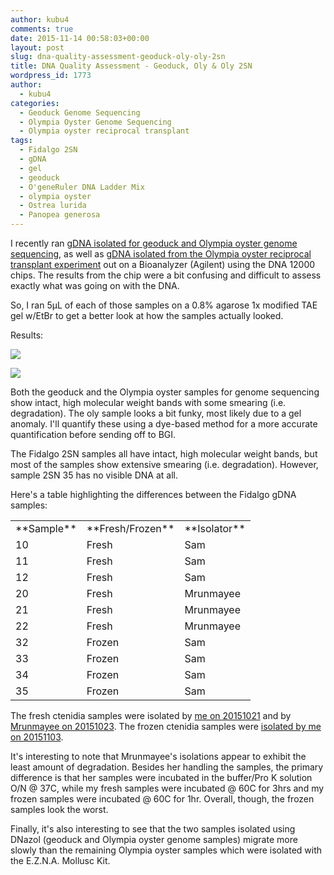 ```yaml
---
author: kubu4
comments: true
date: 2015-11-14 00:58:03+00:00
layout: post
slug: dna-quality-assessment-geoduck-oly-oly-2sn
title: DNA Quality Assessment - Geoduck, Oly & Oly 2SN
wordpress_id: 1773
author:
  - kubu4
categories:
  - Geoduck Genome Sequencing
  - Olympia Oyster Genome Sequencing
  - Olympia oyster reciprocal transplant
tags:
  - Fidalgo 2SN
  - gDNA
  - gel
  - geoduck
  - O'geneRuler DNA Ladder Mix
  - olympia oyster
  - Ostrea lurida
  - Panopea generosa
---
```


I recently ran [gDNA isolated for geoduck and Olympia oyster genome sequencing](2015/11/04/dna-quantification-quality-assessment-geoduck-oly-gdna.html), as well as [gDNA isolated from the Olympia oyster reciprocal transplant experiment](2015/11/04/dna-quantification-quality-assessment-oly-2sn-gdna.html) out on a Bioanalyzer (Agilent) using the DNA 12000 chips. The results from the chip were a bit confusing and difficult to assess exactly what was going on with the DNA.

So, I ran 5μL of each of those samples on a 0.8% agarose 1x modified TAE gel w/EtBr to get a better look at how the samples actually looked.

Results:

[![](httpss://raw.githubusercontent.com/sr320/LabDocs/master/protocols/Commercial_Protocols/ThermoFisher_OgeneRuler_DNA_Ladder_Mix_F100439.jpg)](https://raw.githubusercontent.com/sr320/LabDocs/master/protocols/Commercial_Protocols/ThermoFisher_OgeneRuler_DNA_Ladder_Mix_F100439.jpg)

[![](https://eagle.fish.washington.edu/Arabidopsis/20151113_gel_gDNA.png)](http://eagle.fish.washington.edu/Arabidopsis/20151113_gel_gDNA.png)



Both the geoduck and the Olympia oyster samples for genome sequencing show intact, high molecular weight bands with some smearing (i.e. degradation). The oly sample looks a bit funky, most likely due to a gel anomaly. I'll quantify these using a dye-based method for a more accurate quantification before sending off to BGI.

The Fidalgo 2SN samples all have intact, high molecular weight bands, but most of the samples show extensive smearing (i.e. degradation). However, sample 2SN 35 has no visible DNA at all.

Here's a table highlighting the differences between the Fidalgo gDNA samples:

<table >
<tbody >
<tr >

<td >**Sample**
</td>

<td >**Fresh/Frozen**
</td>

<td >**Isolator**
</td>
</tr>
<tr >

<td >10
</td>

<td >Fresh
</td>

<td >Sam
</td>
</tr>
<tr >

<td >11
</td>

<td >Fresh
</td>

<td >Sam
</td>
</tr>
<tr >

<td >12
</td>

<td >Fresh
</td>

<td >Sam
</td>
</tr>
<tr >

<td >20
</td>

<td >Fresh
</td>

<td >Mrunmayee
</td>
</tr>
<tr >

<td >21
</td>

<td >Fresh
</td>

<td >Mrunmayee
</td>
</tr>
<tr >

<td >22
</td>

<td >Fresh
</td>

<td >Mrunmayee
</td>
</tr>
<tr >

<td >32
</td>

<td >Frozen
</td>

<td >Sam
</td>
</tr>
<tr >

<td >33
</td>

<td >Frozen
</td>

<td >Sam
</td>
</tr>
<tr >

<td >34
</td>

<td >Frozen
</td>

<td >Sam
</td>
</tr>
<tr >

<td >35
</td>

<td >Frozen
</td>

<td >Sam
</td>
</tr>
</tbody>
</table>



The fresh ctenidia samples were isolated by [me on 20151021](2015/10/21/dna-isolations-fidalgo-2sn-reciprocal-transplants-final-samplings.html) and by [Mrunmayee on 20151023](https://onsnetwork.org/mrunmayee/2015/10/23/opening-oysters-10222015/). The frozen ctenidia samples were [isolated by me on 20151103](2015/11/03/dna-isolations-oly-fidalgo-2sn-ctenidia.html).

It's interesting to note that Mrunmayee's isolations appear to exhibit the least amount of degradation. Besides her handling the samples, the primary difference is that her samples were incubated in the buffer/Pro K solution O/N @ 37C, while my fresh samples were incubated @ 60C for 3hrs and my frozen samples were incubated @ 60C for 1hr. Overall, though, the frozen samples look the worst.

Finally, it's also interesting to see that the two samples isolated using DNazol (geoduck and Olympia oyster genome samples) migrate more slowly than the remaining Olympia oyster samples which were isolated with the E.Z.N.A. Mollusc Kit.
